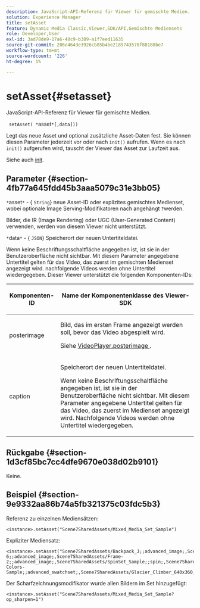 ```yaml
---
description: JavaScript-API-Referenz für Viewer für gemischte Medien.
solution: Experience Manager
title: setAsset
feature: Dynamic Media Classic,Viewer,SDK/API,Gemischte Mediensets
role: Developer,User
exl-id: 3ad78de9-17a6-40c9-b389-a1f7eed11635
source-git-commit: 206e4643e3926cb85b4be2189743578f88180be7
workflow-type: tm+mt
source-wordcount: '226'
ht-degree: 1%

---
```


# setAsset{#setasset}

JavaScript-API-Referenz für Viewer für gemischte Medien.

` setAsset( *`asset`*[,data]))`

Legt das neue Asset und optional zusätzliche Asset-Daten fest. Sie können diesen Parameter jederzeit vor oder nach `init()` aufrufen. Wenn es nach `init()` aufgerufen wird, tauscht der Viewer das Asset zur Laufzeit aus.

Siehe auch [init](../../../c-html5-s7-aem-asset-viewers/c-html5-mixedmedia-viewer-about/c-html5-mixedmedia-viewer-javascriptapiref/r-html5-mixedmedia-javascriptapiref-init.md#reference-bb4428c155e541b79797f96e17c068ae).

## Parameter {#section-4fb77a645fdd45b3aaa5079c31e3bb05}

`*`asset`*`  - {  `String`} neue Asset-ID oder explizites gemischtes Medienset, wobei optionale Image Serving-Modifikatoren nach angehängt  `?`werden.

Bilder, die IR (Image Rendering) oder UGC (User-Generated Content) verwenden, werden von diesem Viewer nicht unterstützt.

`*`data`*`  - {  `JSON`} Speicherort der neuen Untertiteldatei.

Wenn keine Beschriftungsschaltfläche angegeben ist, ist sie in der Benutzeroberfläche nicht sichtbar. Mit diesem Parameter angegebene Untertitel gelten für das Video, das zuerst im gemischten Medienset angezeigt wird. nachfolgende Videos werden ohne Untertitel wiedergegeben. Dieser Viewer unterstützt die folgenden Komponenten-IDs:

<table id="table_7B5DD9303EF44ADD847B13FFEAD135D9"> 
 <thead> 
  <tr> 
   <th colname="col1" class="entry"> <p>Komponenten-ID </p> </th> 
   <th colname="col2" class="entry"> <p>Name der Komponentenklasse des Viewer-SDK </p> </th> 
  </tr> 
 </thead>
 <tbody> 
  <tr> 
   <td colname="col1"> <p> <span class="codeph"> posterimage  </span> </p> </td> 
   <td colname="col2"> <p>Bild, das im ersten Frame angezeigt werden soll, bevor das Video abgespielt wird. </p> <p>Siehe <a href="../../../c-html5-s7-aem-asset-viewers/c-html5-mixedmedia-viewer-about/r-html5-mixedmedia-viewer-config-attrib/r-html5-mixedmedia-viewer-config-attrib-videoplayer-posterimage.md#reference-f424ad0f278b4d14b86ea55e3a73c52b" format="dita" scope="local"> VideoPlayer.posterimage </a>. </p> </td> 
  </tr> 
  <tr> 
   <td colname="col1"> <p> <span class="codeph"> caption  </span> </p> </td> 
   <td colname="col2"> <p> Speicherort der neuen Untertiteldatei. </p> <p>Wenn keine Beschriftungsschaltfläche angegeben ist, ist sie in der Benutzeroberfläche nicht sichtbar. Mit diesem Parameter angegebene Untertitel gelten für das Video, das zuerst im Medienset angezeigt wird. Nachfolgende Videos werden ohne Untertitel wiedergegeben. </p> </td> 
  </tr> 
 </tbody> 
</table>

## Rückgabe {#section-1d3cf85bc7cc4dfe9670e038d02b9101}

Keine.

## Beispiel {#section-9e9332aa86b74a5fb321375c03fdc5b3}

Referenz zu einzelnen Mediensätzen:

```
<instance>.setAsset("Scene7SharedAssets/Mixed_Media_Set_Sample")
```

Expliziter Mediensatz:

```
<instance>.setAsset("Scene7SharedAssets/Backpack_J;;advanced_image;,Scene7SharedAssets/Frame-6;;advanced_image;,Scene7SharedAssets/Frame-2;;advanced_image;,Scene7SharedAssets/SpinSet_Sample;;spin;,Scene7SharedAssets/ImageSet-Colors-Sample;;advanced_swatchset;,Scene7SharedAssets/Glacier_Climber_640x360;Scene7SharedAssets/Glacier_Climber_640x360;video;")
```

Der Scharfzeichnungsmodifikator wurde allen Bildern im Set hinzugefügt:

```
<instance>.setAsset("Scene7SharedAssets/Mixed_Media_Set_Sample?op_sharpen=1")
```
